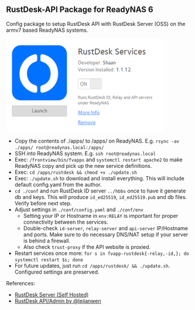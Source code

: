 ## RustDesk-API Package for ReadyNAS 6

Config package to setup RustDesk API with RustDesk Server (OSS) on the armv7 based ReadyNAS systems.

![RustDesk on ReadyNAS](screenshot.png)

- Copy the contents of ./apps/ to /apps/ on ReadyNAS. E.g. `rsync -av ./apps/ root@readynas.local:/apps/`
- SSH into ReadyNAS system. E.g. `ssh root@readynas.local`
- Exec: `/frontview/bin/fvapps` and `systemctl restart apache2` to make ReadyNAS copy and pick up the new service definitions.
- Exec: `cd /apps/rustdesk && chmod +x ./update.sh`
- Exec: `./update.sh` to download and install everything. This will include default config.yaml from the author.
- `cd ./conf` and run RustDesk ID server `../hbbs` once to have it generate db and keys. This will produce `id_ed25519`, `id_ed25519.pub` and db files. Verify before next step.
- Adjust settings in `./conf/config.yaml` and `./conf/env`
    - Setting your IP or Hostname in `env:RELAY` is important for proper connectivity between the services.
    - Double-check `id-server`, `relay-server` and `api-server` IP/Hostname and ports. Make sure to do necessary DNS/NAT setup if your server is behind a firewall.
    - Also check `trust-proxy` if the API website is proxied.
- Restart services once more: `for s in fvapp-rustdesk{-relay,-id,}; do systemctl restart $s; done`
- For future updates, just run `cd /apps/rustdesk/ && ./update.sh`. Configured settings are preserved.

References:
- [RustDesk Server (Self Hosted)](https://github.com/rustdesk/rustdesk-server)
- [RustDesk API/Admin by @lejianwen](https://github.com/lejianwen/rustdesk-api/)